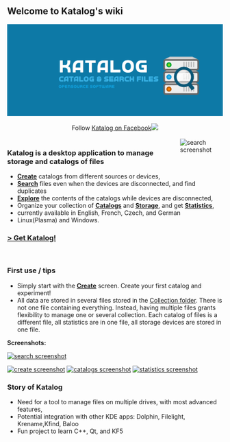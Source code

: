 ## Welcome to Katalog's wiki
<div>
<img align="center" src="https://github.com/StephaneCouturier/Katalog/blob/master/images/Banner_1.06.png" alt="search screenshot" width="700"/>
</div>
<div align="center">
<br/>Follow <a href="https://www.facebook.com/Katalog-107117844916308">Katalog on Facebook<img src="https://s.qwant.com/fav/f/a/fr-fr_facebook_com.ico"/></a><br/><br/>
</div>

<div span class="float-left">
<img align="right" src="https://a.fsdn.com/allura/p/katalogg/icon?fe3a53ba68dc42dbb78568ad3322e5ef2f7aeebbf5aee67a312cb0255b56a2ab?&w=90" alt="search screenshot" width="100" />
</div>

### Katalog is a desktop application to manage storage and catalogs of files
- **[Create](https://github.com/StephaneCouturier/Katalog/wiki/Create)** catalogs from different sources or devices,
- **[Search](https://github.com/StephaneCouturier/Katalog/wiki/Search)** files even when the devices are disconnected, and find duplicates
- **[Explore](https://github.com/StephaneCouturier/Katalog/wiki/Explore)** the contents of the catalogs while devices are disconnected,
- Organize your collection of **[Catalogs](https://github.com/StephaneCouturier/Katalog/wiki/Catalogs)** and **[Storage](https://github.com/StephaneCouturier/Katalog/wiki/Storage)**, and get **[Statistics](https://github.com/StephaneCouturier/Katalog/wiki/Statistics)**,
- currently available in English, French, Czech, and German
- Linux(Plasma) and Windows.

### [> Get Katalog!](https://sourceforge.net/projects/katalogg)

<br/>

### First use / tips
- Simply start with the **[Create](https://github.com/StephaneCouturier/Katalog/wiki/Create)** screen. Create your first catalog and experiment!
- All data are stored in several files stored in the [Collection folder](https://github.com/StephaneCouturier/Katalog/wiki/Settings#collection-folder). There is not one file containing everything. Instead, having multiple files grants flexibility to manage one or several collection. Each catalog of files is a different file, all statistics are in one file, all storage devices are stored in one file.


**Screenshots:**

<a href="https://a.fsdn.com/con/app/proj/katalogg/screenshots/Search_1.06.png"><img src="https://a.fsdn.com/con/app/proj/katalogg/screenshots/Search_1.06.png" alt="search screenshot" width="800"/></a>

<a href="https://a.fsdn.com/con/app/proj/katalogg/screenshots/Create_1.03.png"><img src="https://a.fsdn.com/con/app/proj/katalogg/screenshots/Create_1.03.png" alt="create screenshot" width="200"/></a>
<a href="https://sourceforge.net/p/katalogg/screenshot/catalogs_0.17.png"><img src="https://sourceforge.net/p/katalogg/screenshot/catalogs_0.17.png" alt="catalogs screenshot" width="200"/></a>
<a href="https://sourceforge.net/p/katalogg/screenshot/statistics_1.00.png"><img src="https://sourceforge.net/p/katalogg/screenshot/statistics_1.00.png" alt="statistics screenshot" width="200"/></a>

### Story of Katalog
* Need for a tool to manage files on multiple drives, with most advanced features,
* Potential integration with other KDE apps: Dolphin, Filelight, Krename,Kfind, Baloo
* Fun project to learn C++, Qt, and KF5

